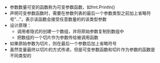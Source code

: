 - 参数数量可变的函数称为可变参数函数，如fmt.Println()
- 声明可变参数函数时，需要在参数列表的最后一个参数类型之前加上省略符号"..."，表示该函数会接受任意数量的的该类型参数
- 设计原理：
    - 调用者隐式的创建一个数组，并将原始参数复制到数组中
    - 把数组的一个切片作为参数传给被调用函数
- 如果原始参数为切片，则在最后一个参数后加上省略符号
- 虽然变量最终以切片的方式传递，但是可变参数函数和切片作为参数的函数是不同类型的    
